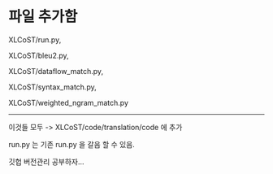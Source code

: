 # 파일 추가함

XLCoST/run.py,



XLCoST/bleu2.py,



XLCoST/dataflow_match.py,



XLCoST/syntax_match.py,



XLCoST/weighted_ngram_match.py



---



이것들 모두 -> XLCoST/code/translation/code 에 추가



run.py 는 기존 run.py 을 갈음 할 수 있음.



깃헙 버전관리 공부하자...
